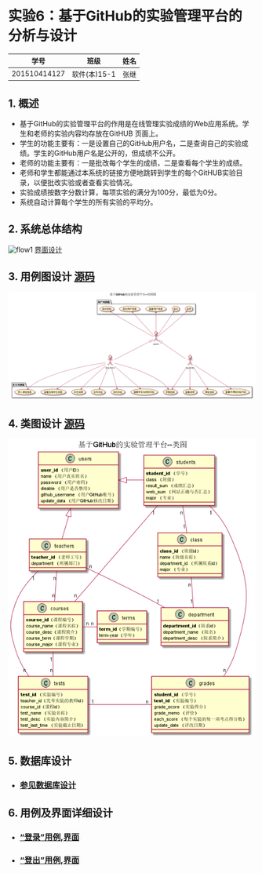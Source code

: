 # 实验6：基于GitHub的实验管理平台的分析与设计
|学号|班级|姓名|
|:-------:|:-------------: | :----------:|
|201510414127|软件(本)15-1|张继|

## 1. 概述
- 基于GitHub的实验管理平台的作用是在线管理实验成绩的Web应用系统。学生和老师的实验内容均存放在GitHUB
页面上。
- 学生的功能主要有：一是设置自己的GitHub用户名，二是查询自己的实验成绩。学生的GitHub用户名是公开的，但成绩不公开。
- 老师的功能主要有：一是批改每个学生的成绩，二是查看每个学生的成绩。
- 老师和学生都能通过本系统的链接方便地跳转到学生的每个GitHUB实验目录，以便批改实验或者查看实验情况。
- 实验成绩按数字分数计算，每项实验的满分为100分，最低为0分。
- 系统自动计算每个学生的所有实验的平均分。

## 2. 系统总体结构
![flow1](./img/系统总体结构_.png)
[界面设计](https://zhangji123456.github.io/is_analysis/test6/ui/index_html.html)

## 3. 用例图设计 [源码](./src/usecase.puml)
![](./img/用例图.png)

## 4. 类图设计 [源码](./src/class.puml)
![](./img/类图设计.png)

## 5. 数据库设计
- ### [参见数据库设计](./数据库设计.md)

## 6. 用例及界面详细设计

- ### [“登录”用例](./用例/登录.md),[界面](https://zhangji123456.github.io/is_analysis/test6/ui/login_html.html)
- ### [“登出”用例](./用例/登出.md),[界面](https://zhangji123456.github.io/is_analysis/test6/ui/index-student_html.html)
